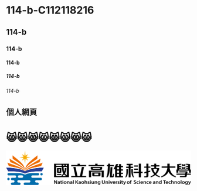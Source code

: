 # 114-b-C112118216
## 114-b
### 114-b
#### 114-b
##### 114-b
###### 114-b
## 個人網頁
# 😸😸😸😸😸😸😸😸
![NKUST](NKUST.png)
